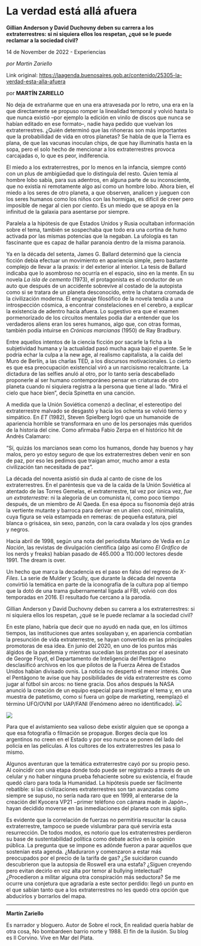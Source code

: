 # La verdad está allá afuera

**Gillian Anderson y David Duchovny deben su carrera a los extraterrestres: si ni siquiera ellos los respetan, ¿qué se le puede reclamar a la sociedad civil?**

14 de November de 2022 - Experiencias

_por Martin Zariello_

Link original: https://laagenda.buenosaires.gob.ar/contenido/25305-la-verdad-esta-alla-afuera



por **MARTÍN ZARIELLO**




No deja de extrañarme que en una era atravesada por lo retro, una era en la que directamente se propuso romper la linealidad temporal y volvió hasta lo que nunca existió –por ejemplo la edición en vinilo de discos que nunca se habían editado en ese formato–, nadie haya pedido que vuelvan los extraterrestres. ¿Quién determinó que las riñoneras son más importantes que la probabilidad de vida en otros planetas? Se habla de que la Tierra es plana, de que las vacunas inoculan chips, de que hay illuminatis hasta en la sopa, pero el solo hecho de mencionar a los extraterrestres provoca carcajadas o, lo que es peor, indiferencia.




El miedo a los extraterrestres, por lo menos en la infancia, siempre contó con un plus de ambigüedad que lo distinguía del resto. Quien temía al hombre lobo sabía, para sus adentros, en alguna parte de su inconsciente, que no existía ni remotamente algo así como un hombre lobo. Ahora bien, el miedo a los seres de otro planeta, a que observen, analicen y jueguen con los seres humanos como los niños con las hormigas, es difícil de creer pero imposible de negar al cien por ciento. Es un miedo que se apoya en la infinitud de la galaxia para asentarse por siempre.




Paralela a la hipótesis de que Estados Unidos y Rusia ocultaban información sobre el tema, también se sospechaba que todo era una cortina de humo activada por las mismas potencias que la negaban. La ufología es tan fascinante que es capaz de hallar paranoia dentro de la misma paranoia.




Ya en la década del setenta, James G. Ballard determinó que la ciencia ficción debía efectuar un movimiento en apariencia simple, pero bastante complejo de llevar a la praxis: ir del exterior al interior. La tesis de Ballard indicaba que lo asombroso no ocurría en el espacio, sino en la mente. En su novela *La isla de cemento* (1973), el protagonista es el conductor de un auto que después de un accidente sobrevive al costado de la autopista como si se tratara de un planeta desconocido, entre la chatarra cromada de la civilización moderna. El engranaje filosófico de la novela tendía a una introspección cósmica, a encontrar constelaciones en el cerebro, a explicar la existencia de adentro hacia afuera. Lo sugestivo era que el examen pormenorizado de los circuitos mentales podía dar a entender que los verdaderos aliens eran los seres humanos, algo que, con otras formas, también podía intuirse en *Crónicas marcianas* (1950) de Ray Bradbury.




Entre aquellos intentos de la ciencia ficción por sacarle la ficha a la subjetividad humana y la actualidad pasó mucha agua bajo el puente. Se le podría echar la culpa a la new age, al realismo capitalista, a la caída del Muro de Berlín, a las charlas TED, a los discursos motivacionales. Lo cierto es que esa preocupación existencial viró a un narcisismo recalcitrante. La dictadura de las selfies anuló al otro, por lo tanto sería descabellado proponerle al ser humano contemporáneo pensar en criaturas de otro planeta cuando ni siquiera registra a la persona que tiene al lado. “Mirá el cielo que hace bien”, decía Spinetta en una canción.




A medida que la Unión Soviética comenzó a declinar, el estereotipo del extraterrestre malvado se desgastó y hacia los ochenta se volvió tierno y simpático. En *ET* (1982), Steven Spielberg logró que un humanoide de apariencia horrible se transformara en uno de los personajes más queridos de la historia del cine. Como afirmaba Fabio Zerpa en el histórico hit de Andrés Calamaro:




“Sí, quizás los marcianos sean como los humanos, donde hay buenos y hay malos, pero yo estoy seguro de que los extraterrestres deben venir en son de paz, por eso les pedimos que traigan amor, mucho amor a esta civilización tan necesitada de paz”.




La década del noventa asistió sin duda al canto de cisne de los extraterrestres. En el paréntesis que va de la caída de la Unión Soviética al atentado de las Torres Gemelas, el extraterrestre, tal vez por única vez, *fue un extraterrestre*: ni la alegoría de un comunista ni, como poco tiempo después, de un miembro de Al Qaeda. En esa época su fisonomía dejó atrás la vertiente mutante y barroca para derivar en un alien cool, minimalista, cuya figura se veía estampada en remeras: de pequeña estatura, piel blanca o grisácea, sin sexo, panzón, con la cara ovalada y los ojos grandes y negros.




Hacia abril de 1998, según una nota del periodista Mariano de Vedia en *La Nación*, las revistas de divulgación científica (algo así como *El Gráfico* de los nerds y freaks) habían pasado de 465.000 a 110.000 lectores desde 1991. The dream is over.




Un hecho que marca la decadencia es el paso en falso del regreso de *X-Files*. La serie de Mulder y Scully, que durante la década del noventa convirtió la temática en parte de la iconografía de la cultura pop al tiempo que la dotó de una trama gubernamental ligada al FBI, volvió con dos temporadas en 2016. El resultado fue cercano a la parodia.




Gillian Anderson y David Duchovny deben su carrera a los extraterrestres: si ni siquiera ellos los respetan, ¿qué se le puede reclamar a la sociedad civil?




 En este plano, habría que decir que no ayudó en nada que, en los últimos tiempos, las instituciones que antes soslayaban y, en apariencia combatían la presunción de vida extraterrestre, se hayan convertido en las principales promotoras de esa idea. En junio del 2020, en uno de los puntos más álgidos de la pandemia y mientras sucedían las protestas por el asesinato de George Floyd, el Departamento de Inteligencia del Pentágono desclasificó archivos en los que pilotos de la Fuerza Aérea de Estados Unidos habían divisado ovnis. La noticia no despertó el menor interés. Que el Pentágono te avise que hay posibilidades de vida extraterrestre es como jugar al fútbol sin arcos: no tiene gracia. Dos años después la NASA anunció la creación de un equipo especial para investigar el tema y, en una muestra de patetismo, como si fuera un golpe de marketing, reemplazó el término UFO/OVNI por UAP/FANI (Fenómeno aéreo no identificado).
![](https://cdn.feater.me/files/images/659845/62ce7a66-fdf5-4ef4-8a39-6f5b3c07b515.jpg)




![](https://cdn.feater.me/files/images/660114/87cf0f00-f710-4302-b3a5-7701095d0349.jpg)




Para que el avistamiento sea valioso debe existir alguien que se oponga a que esa fotografía o filmación se propague. Borges decía que los argentinos no creen en el Estado y por eso nunca se ponen del lado del policía en las películas. A los cultores de los extraterrestres les pasa lo mismo.




Algunos aventuran que la temática extraterrestre cayó por su propio peso. Al coincidir con una etapa donde todo puede ser registrado a través de un celular y no haber ninguna prueba fehaciente sobre su existencia, el fraude quedó claro para toda la Humanidad. La hipótesis puede ser fácilmente rebatible: si las civilizaciones extraterrestres son tan avanzadas como siempre se supuso, no sería nada raro que en 1999, al enterarse de la creación del Kyocera VP21 −primer teléfono con cámara made in Japón−, hayan decidido moverse en las inmediaciones del planeta con más sigilo.




Es evidente que la correlación de fuerzas no permitiría resucitar la causa extraterrestre, tampoco se puede vislumbrar para qué serviría esta resurrección. De todos modos, es notorio que los extraterrestres perdieron su base de sustentabilidad política como debate activo en la opinión pública. La pregunta que se impone es adónde fueron a parar aquellos que sostenían esta agenda. ¿Maduraron y comenzaron a estar más preocupados por el precio de la tarifa de gas? ¿Se suicidaron cuando descubrieron que la autopsia de Roswell era una estafa? ¿Siguen creyendo pero evitan decirlo en voz alta por temor al bullying intelectual? ¿Procedieron a militar alguna otra conspiración más seductora? Se me ocurre una conjetura que agradaría a este sector perdido: llegó un punto en el que sabían tanto que a los extraterrestres no les quedó otra opción que abducirlos y borrarlos del mapa.




---




**Martín Zariello**




Es narrador y bloguero. Autor de Sobre el rock, En realidad quería hablar de otra cosa, No bombardeen barrio norte y 1988. El fin de la ilusión. Su blog es Il Corvino. Vive en Mar del Plata.



